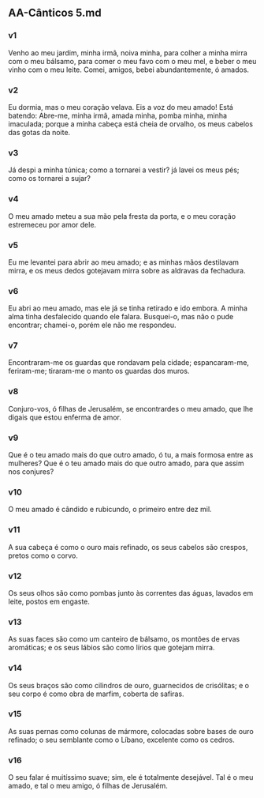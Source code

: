 ## AA-Cânticos 5.md
### v1
 Venho ao meu jardim, minha irmã, noiva minha, para colher a minha mirra com o meu bálsamo, para comer o meu favo com o meu mel, e beber o meu vinho com o meu leite. Comei, amigos, bebei abundantemente, ó amados.
### v2
 Eu dormia, mas o meu coração velava. Eis a voz do meu amado! Está batendo: Abre-me, minha irmã, amada minha, pomba minha, minha imaculada; porque a minha cabeça está cheia de orvalho, os meus cabelos das gotas da noite.
### v3
 Já despi a minha túnica; como a tornarei a vestir? já lavei os meus pés; como os tornarei a sujar?
### v4
 O meu amado meteu a sua mão pela fresta da porta, e o meu coração estremeceu por amor dele.
### v5
 Eu me levantei para abrir ao meu amado; e as minhas mãos destilavam mirra, e os meus dedos gotejavam mirra sobre as aldravas da fechadura.
### v6
 Eu abri ao meu amado, mas ele já se tinha retirado e ido embora. A minha alma tinha desfalecido quando ele falara. Busquei-o, mas não o pude encontrar; chamei-o, porém ele não me respondeu.
### v7
 Encontraram-me os guardas que rondavam pela cidade; espancaram-me, feriram-me; tiraram-me o manto os guardas dos muros.
### v8
 Conjuro-vos, ó filhas de Jerusalém, se encontrardes o meu amado, que lhe digais que estou enferma de amor.
### v9
 Que é o teu amado mais do que outro amado, ó tu, a mais formosa entre as mulheres? Que é o teu amado mais do que outro amado, para que assim nos conjures?
### v10
 O meu amado é cândido e rubicundo, o primeiro entre dez mil.
### v11
 A sua cabeça é como o ouro mais refinado, os seus cabelos são crespos, pretos como o corvo.
### v12
 Os seus olhos são como pombas junto às correntes das águas, lavados em leite, postos em engaste.
### v13
 As suas faces são como um canteiro de bálsamo, os montões de ervas aromáticas; e os seus lábios são como lírios que gotejam mirra.
### v14
 Os seus braços são como cilindros de ouro, guarnecidos de crisólitas; e o seu corpo é como obra de marfim, coberta de safiras.
### v15
 As suas pernas como colunas de mármore, colocadas sobre bases de ouro refinado; o seu semblante como o Líbano, excelente como os cedros.
### v16
 O seu falar é muitíssimo suave; sim, ele é totalmente desejável. Tal é o meu amado, e tal o meu amigo, ó filhas de Jerusalém.

